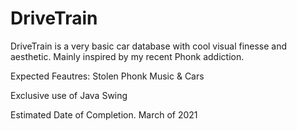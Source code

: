 # DriveTrain
DriveTrain is a very basic car database with cool visual finesse and aesthetic.
Mainly inspired by my recent Phonk addiction.

Expected Feautres:
Stolen Phonk Music
& Cars

Exclusive use of Java Swing

Estimated Date of Completion. March of 2021
